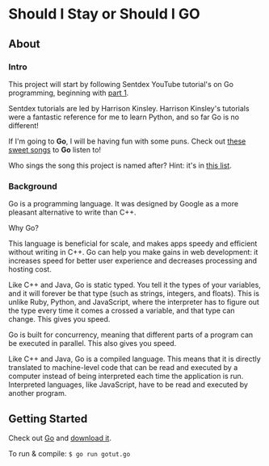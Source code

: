 # Should I Stay or Should I GO

## About
### Intro
This project will start by following Sentdex YouTube tutorial's on Go programming, beginning with [part 1](https://www.youtube.com/watch?v=G3PvTWRIhZA&vl=en).

Sentdex tutorials are led by Harrison Kinsley. Harrison Kinsley's tutorials were a fantastic reference for me to learn Python, and so far Go is no different!

If I'm going to **Go**, I will be having fun with some puns. Check out [these sweet songs](https://www.ranker.com/list/the-best-songs-with-go-in-the-title/ranker-music) to **Go** listen to!

Who sings the song this project is named after?
Hint: it's in [this list](https://www.ranker.com/list/the-best-songs-with-go-in-the-title/ranker-music).

### Background
Go is a programming language. It was designed by Google as a more pleasant alternative to write than C++.

Why Go?

This language is beneficial for scale, and makes apps speedy and efficient without writing in C++. Go can help you make gains in web development: it increases speed for better user experience and decreases processing and hosting cost.

Like C++ and Java, Go is static typed. You tell it the types of your variables, and it will forever be that type (such as strings, integers, and floats). This is unlike Ruby, Python, and JavaScript, where the interpreter has to figure out the type every time it comes a crossed a variable, and that type can change. This gives you speed.

Go is built for concurrency, meaning that different parts of a program can be executed in parallel. This also gives you speed.

Like C++ and Java, Go is a compiled language. This means that it is directly translated to machine-level code that can be read and executed by a computer instead of being interpreted each time the application is run. Interpreted languages, like JavaScript, have to be read and executed by another program.

## Getting Started
Check out [Go](https://golang.org/) and [download it](https://golang.org/dl/).

To run & compile: `$ go run gotut.go`
